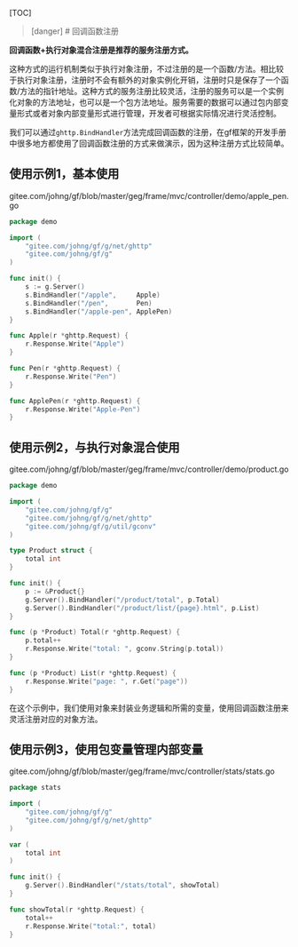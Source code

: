 
[TOC]

>[danger] # 回调函数注册

**回调函数+执行对象混合注册是推荐的服务注册方式。**

这种方式的运行机制类似于执行对象注册，不过注册的是一个函数/方法。相比较于执行对象注册，注册时不会有额外的对象实例化开销，注册时只是保存了一个函数/方法的指针地址。这种方式的服务注册比较灵活，注册的服务可以是一个实例化对象的方法地址，也可以是一个包方法地址。服务需要的数据可以通过包内部变量形式或者对象内部变量形式进行管理，开发者可根据实际情况进行灵活控制。

我们可以通过```ghttp.BindHandler```方法完成回调函数的注册，在gf框架的开发手册中很多地方都使用了回调函数注册的方式来做演示，因为这种注册方式比较简单。

## 使用示例1，基本使用
gitee.com/johng/gf/blob/master/geg/frame/mvc/controller/demo/apple_pen.go

```go
package demo

import (
    "gitee.com/johng/gf/g/net/ghttp"
    "gitee.com/johng/gf/g"
)

func init() {
    s := g.Server()
    s.BindHandler("/apple",     Apple)
    s.BindHandler("/pen",       Pen)
    s.BindHandler("/apple-pen", ApplePen)
}

func Apple(r *ghttp.Request) {
    r.Response.Write("Apple")
}

func Pen(r *ghttp.Request) {
    r.Response.Write("Pen")
}

func ApplePen(r *ghttp.Request) {
    r.Response.Write("Apple-Pen")
}
```

## 使用示例2，与执行对象混合使用
gitee.com/johng/gf/blob/master/geg/frame/mvc/controller/demo/product.go
```go
package demo

import (
    "gitee.com/johng/gf/g"
    "gitee.com/johng/gf/g/net/ghttp"
    "gitee.com/johng/gf/g/util/gconv"
)

type Product struct {
    total int
}

func init() {
    p := &Product{}
    g.Server().BindHandler("/product/total", p.Total)
    g.Server().BindHandler("/product/list/{page}.html", p.List)
}

func (p *Product) Total(r *ghttp.Request) {
    p.total++
    r.Response.Write("total: ", gconv.String(p.total))
}

func (p *Product) List(r *ghttp.Request) {
    r.Response.Write("page: ", r.Get("page"))
}
```
在这个示例中，我们使用对象来封装业务逻辑和所需的变量，使用回调函数注册来灵活注册对应的对象方法。

## 使用示例3，使用包变量管理内部变量
gitee.com/johng/gf/blob/master/geg/frame/mvc/controller/stats/stats.go
```go
package stats

import (
    "gitee.com/johng/gf/g"
    "gitee.com/johng/gf/g/net/ghttp"
)

var (
    total int
)

func init() {
    g.Server().BindHandler("/stats/total", showTotal)
}

func showTotal(r *ghttp.Request) {
    total++
    r.Response.Write("total:", total)
}

```











